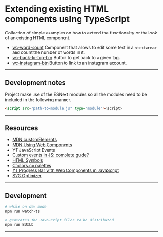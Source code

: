 # Extending existing HTML components using TypeScript

Collection of simple examples on how to extend the functionality or the look of an existing HTML component.

- [wc-word-count](./src/wc-word-count/readme.md)
  Component that allows to edit some text in a `<textarea>` and count the number of words in it.
- [wc-back-to-top-btn](./src/wc-back-to-top-btn/readme.md)
  Button to get back to a given tag.
- [wc-instagram-btn](./src/wc-back-to-top-btn/readme.md)
  Button to link to an instagram account.

---

## Development notes

Project make use of the ESNext modules so all the modules need to be included in the following manner.

```html
<script src="path-to-module.js" type="module"><script>
```

---

## Resources

- [MDN customElements](https://developer.mozilla.org/en-US/docs/Web/API/Window/customElements)
- [MDN Using Web Components](https://developer.mozilla.org/en-US/docs/Web/Web_Components/Using_custom_elements)
- [YT JavaScript Events](https://www.youtube.com/playlist?list=PLyuRouwmQCjnEupVi5lpP6VrLg-eO-Zcp)
- [Custom events in JS: complete guide?](https://blog.logrocket.com/custom-events-in-javascript-a-complete-guide/)
- [HTML Symbols](https://www.htmlsymbol.com/)
- [Coolors.co palettes](https://coolors.co/palettes/trending)
- [YT Progress Bar with Web Components in JavaScript](https://www.youtube.com/watch?v=QWvK5_5hL7I)
- [SVG Optimizer](https://svgomg.net/)

---

## Development

```bash
# while on dev mode
npm run watch-ts

# generates the JavaScript files to be distributed
npm run BUILD
```

---

